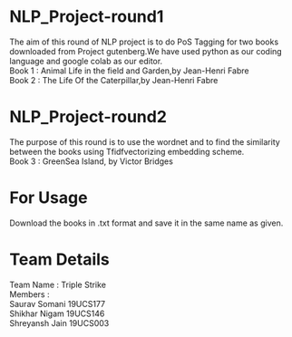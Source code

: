 # NLP_Project-round1
The aim of this round of NLP project is to do PoS Tagging for two books downloaded from Project gutenberg.We have used python as our coding language and google colab as our editor.\
Book 1 : Animal Life in the field and Garden,by Jean-Henri Fabre\
Book 2 : The Life Of the Caterpillar,by Jean-Henri Fabre

# NLP_Project-round2
The purpose of this round is to use the wordnet and to find the similarity between the books using Tfidfvectorizing embedding scheme.\
Book 3 : GreenSea Island, by Victor Bridges

# For Usage
Download the books in .txt format and save it in the same name as given.

# Team Details
Team Name : Triple Strike\
Members :\
Saurav Somani 19UCS177\
Shikhar Nigam 19UCS146\
Shreyansh Jain 19UCS003
